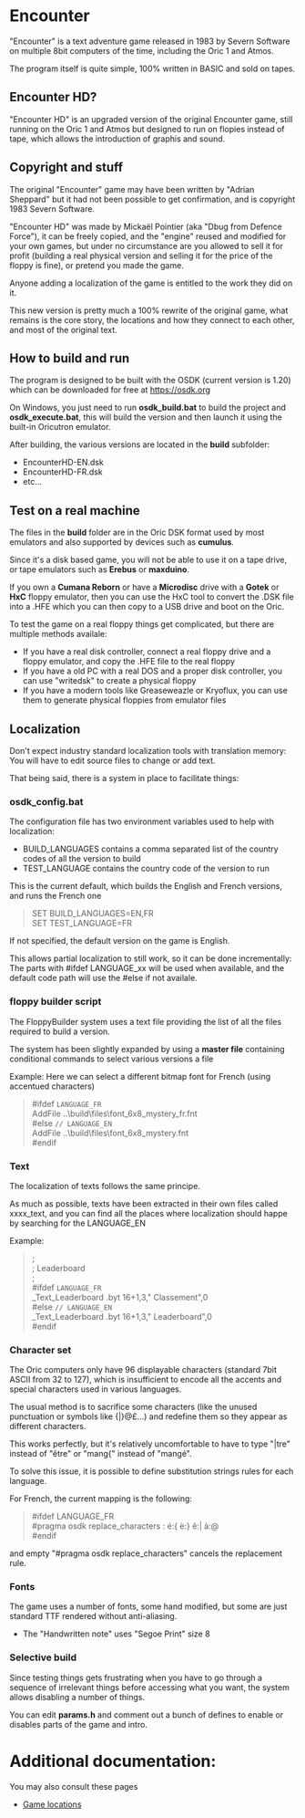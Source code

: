 
# Encounter
"Encounter" is a text adventure game released in 1983 by Severn Software on multiple 8bit computers of the time, including the Oric 1 and Atmos.

The program itself is quite simple, 100% written in BASIC and sold on tapes.

## Encounter HD?
"Encounter HD" is an upgraded version of the original Encounter game, still running on the Oric 1 and Atmos but designed to run on flopies instead of tape, which allows the introduction of graphis and sound.

## Copyright and stuff
The original "Encounter" game may have been written by "Adrian Sheppard" but it had not been possible to get confirmation, and is copyright 1983 Severn Software.

"Encounter HD" was made by Mickaël Pointier (aka "Dbug from Defence Force"), it can be freely copied, and the "engine" reused and modified for your own games, but under no circumstance are you allowed to sell it for profit (building a real physical version and selling it for the price of the floppy is fine), or pretend you made the game.

Anyone adding a localization of the game is entitled to the work they did on it.

This new version is pretty much a 100% rewrite of the original game, what remains is the core story, the locations and how they connect to each other, and most of the original text.

## How to build and run
The program is designed to be built with the OSDK (current version is 1.20) which can be downloaded for free at https://osdk.org

On Windows, you just need to run **osdk_build.bat** to build the project and **osdk_execute.bat**, this will build the version and then launch it using the built-in Oricutron emulator.

After building, the various versions are located in the **build** subfolder:
* EncounterHD-EN.dsk
* EncounterHD-FR.dsk
* etc...

## Test on a real machine
The files in the **build** folder are in the Oric DSK format used by most emulators and also supported by devices such as **cumulus**.

Since it's a disk based game, you will not be able to use it on a tape drive, or tape emulators such as **Erebus** or **maxduino**.

If you own a **Cumana Reborn** or have a **Microdisc** drive with a **Gotek** or **HxC** floppy emulator, then you can use the HxC tool to convert the .DSK file into a .HFE which you can then copy to a USB drive and boot on the Oric.

To test the game on a real floppy things get complicated, but there are multiple methods availale:
* If you have a real disk controller, connect a real floppy drive and a floppy emulator, and copy the .HFE file to the real floppy
* If you have a old PC with a real DOS and a proper disk controller, you can use "writedsk" to create a physical floppy
* If you have a modern tools like Greaseweazle or Kryoflux, you can use them to generate physical floppies from emulator files

## Localization
Don't expect industry standard localization tools with translation memory: You will have to edit source files to change or add text.

That being said, there is a system in place to facilitate things:
### osdk_config.bat
The configuration file has two environment variables used to help with localization:
* BUILD_LANGUAGES contains a comma separated list of the country codes of all the version to build
* TEST_LANGUAGE contains the country code of the version to run

This is the current default, which builds the English and French versions, and runs the French one
> SET BUILD_LANGUAGES=EN,FR  
> SET TEST_LANGUAGE=FR  

If not specified, the default version on the game is English.

This allows partial localization to still work, so it can be done incrementally: The parts with #ifdef LANGUAGE_xx will be used when available, and the default code path will use the #else if not availale. 

### floppy builder script
The FloppyBuilder system uses a text file providing the list of all the files required to build a version.

The system has been slightly expanded by using a **master file** containing conditional commands to select various versions a file

Example: Here we can select a different bitmap font for French (using accentued characters)
> #ifdef `LANGUAGE_FR`  
> AddFile ..\build\files\font_6x8_mystery_fr.fnt  
> #else `// LANGUAGE_EN`  
> AddFile ..\build\files\font_6x8_mystery.fnt  
> #endif  

### Text
The localization of texts follows the same principe.

As much as possible, texts have been extracted in their own files called xxxx_text, and you can find all the places where localization should happe by searching for the LANGUAGE_EN

Example:

>;  
>; Leaderboard  
>;  
>#ifdef `LANGUAGE_FR`   
>_Text_Leaderboard                .byt 16+1,3,"            Classement",0  
>#else `// LANGUAGE_EN`  
>_Text_Leaderboard                .byt 16+1,3,"            Leaderboard",0  
>#endif  

### Character set
The Oric computers only have 96 displayable characters (standard 7bit ASCII from 32 to 127), which is insufficient to encode all the accents and special characters used in various languages.

The usual method is to sacrifice some characters (like the unused punctuation or symbols like {|}@£...) and redefine them so they appear as different characters.

This works perfectly, but it's relatively uncomfortable to have to type "|tre" instead of "être" or "mang{" instead of "mangé".

To solve this issue, it is possible to define substitution strings rules for each language.

For French, the current mapping is the following:

>#ifdef LANGUAGE_FR  
>#pragma osdk replace_characters : é:{ è:} ê:| à:@  
>#endif  

and empty "#pragma osdk replace_characters" cancels the replacement rule.

### Fonts
The game uses a number of fonts, some hand modified, but some are just standard TTF rendered without anti-aliasing.
- The "Handwritten note" uses "Segoe Print" size 8

### Selective build
Since testing things gets frustrating when you have to go through a sequence of irrelevant things before accessing what you want, the system allows disabling a number of things.

You can edit **params.h** and comment out a bunch of defines to enable or disables parts of the game and intro.


# Additional documentation:
You may also consult these pages
- [Game locations](documentation/locations.md)
